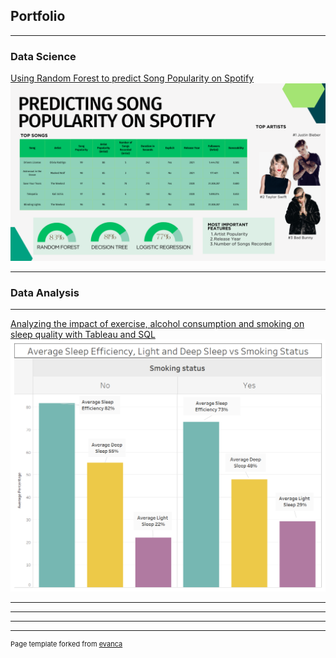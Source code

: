 ## Portfolio

---

### Data Science 

[Using Random Forest to predict Song Popularity on Spotify](/Capstone_page.md)
<img src="images/Presentation Dashboard.png"/>

---

### Data Analysis


---
[Analyzing the impact of exercise, alcohol consumption and smoking on sleep quality with Tableau and SQL](/Sleep_Study_page.md)
<img src="images/Smoking Dashboard1.png"/>

---

---



---




---
<p style="font-size:11px">Page template forked from <a href="https://github.com/evanca/quick-portfolio">evanca</a></p>
<!-- Remove above link if you don't want to attibute -->
